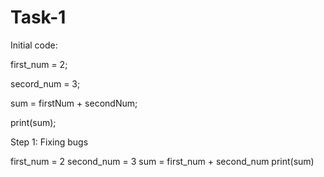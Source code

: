 # Task-1

Initial code:

first_num = 2;

secord_num = 3;

sum = firstNum + secondNum;

print(sum);

Step 1: Fixing bugs

first_num = 2
second_num = 3
sum = first_num + second_num
print(sum)
